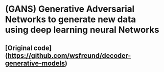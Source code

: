 # (GANS) Generative Adversarial Networks to generate new data using deep learning neural Networks

## [Original code] (https://github.com/wsfreund/decoder-generative-models)